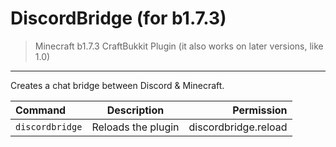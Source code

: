 # DiscordBridge (for b1.7.3)

> Minecraft b1.7.3 CraftBukkit Plugin (it also works on later versions, like 1.0)
---

Creates a chat bridge between Discord & Minecraft.

| Command         |    Description     |           Permission |
|:----------------|:------------------:|---------------------:|
| `discordbridge` | Reloads the plugin | discordbridge.reload |
